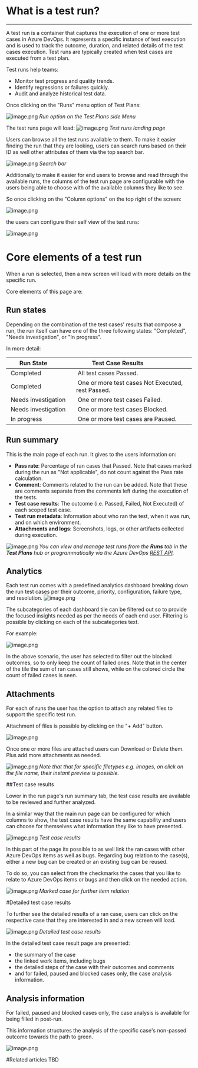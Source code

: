 
# What is a test run?
-------------------

A test run is a container that captures the execution of one or more test cases in Azure DevOps. It represents a specific instance of test execution and is used to track the outcome, duration, and related details of the test cases execution. Test runs are typically created when test cases are executed from a test plan.

Test runs help teams:
*   Monitor test progress and quality trends.
*   Identify regressions or failures quickly.
*   Audit and analyze historical test data.

Once clicking on the "Runs" menu option of Test Plans:

![image.png](/.attachments/image-aa7aa10b-8aca-4419-8778-5b22829660d2.png)
_Run option on the Test Plans side Menu_

The test runs page will load:
![image.png](/.attachments/image-c7032226-8289-4595-becc-cfdd2158ffdf.png)
_Test runs landing page_

Users can browse all the test runs available to them. To make it easier finding the run that they are looking, users can search runs based on their ID as well other attributes of them via the top search bar. 

![image.png](/.attachments/image-66ba8461-2fae-4f97-adfc-d73c20e13a17.png)
_Search bar_

Additionally to make it easier for end users to browse and read through the available runs, the columns of the test run page are configurable with the users being able to choose with of the available columns they like to see. 

So once clicking on the "Column options" on the top right of the screen:

![image.png](/.attachments/image-840c993f-fd51-4203-a56b-a0ab233fac27.png)

the users can configure their self view of the test runs:

![image.png](/.attachments/image-f932d9c6-c71e-4010-95e1-40d88634e61b.png)

# Core elements of a test run

When a run is selected, then a new screen will load with more details on the specific run. 

Core elements of this page are:

## Run states

Depending on the combination of the test cases' results that compose a run, the run itself can have one of the three following states: "Completed", "Needs investigation", or "In progress".

In more detail: 

| **Run State**         | **Test Case Results**                  | **Description**                                                                  |
|-----------------------|----------------------------------------|----------------------------------------------------------------------------------|
| Completed             | All test cases Passed.                  | The test run has finished, and all tests passed.                                |
| Completed             | One or more test cases Not Executed, rest Passed. | The run is marked complete, with some tests were skipped or not run.  |
| Needs investigation   | One or more test cases Failed.          | The test run has finished, and some tests failed.                               |
| Needs investigation   | One or more test cases Blocked.         | The test run has finished, and some tests are marked as blocked.                |
| In progress           | One or more test cases are Paused.      | The run is currently paused and can be resumed later.                           |


## Run summary
This is the main page of each run. It gives to the users information on: 
*   **Pass rate**: Percentage of ran cases that Passed. Note that cases marked during the run as "Not applicable", do not count against the Pass rate calculation. 
*   **Comment**: Comments related to the run can be added. Note that these are comments separate from the comments left during the execution of the tests.  
*   **Test case results**: The outcome (i.e. Passed, Failed, Not Executed) of each scoped test case.
*   **Test run metadata**: Information about who ran the test, when it was run, and on which environment.
*   **Attachments and logs**: Screenshots, logs, or other artifacts collected during execution.


![image.png](/.attachments/image-5e3489ea-0cc6-4360-9569-631c984387ac.png)
_You can view and manage test runs from the **Runs** tab in the **Test Plans** hub or programmatically via the Azure DevOps [REST API](https://learn.microsoft.com/en-us/rest/api/azure/devops/test/runs?view=azure-devops-rest-7.1)._


## Analytics

Each test run comes with a predefined analytics dashboard breaking down the run test cases per their outcome, priority, configuration, failure type, and resolution. 
![image.png](/.attachments/image-9cd3eb65-9326-4980-a00c-5560b2218e4f.png)

The subcategories of each dashboard tile can be filtered out so to provide the focused insights needed as per the needs of each end user. Filtering is possible by clicking on each of the subcategories text.

For example: 

![image.png](/.attachments/image-388400f5-58b2-4fae-bed2-34301c670c4e.png)

In the above scenario, the user has selected to filter out the blocked outcomes, so to only keep the count of failed ones. Note that in the center of the tile the sum of ran cases still shows, while on the colored circle the count of failed cases is seen.

## Attachments

For each of runs the user has the option to attach any related files to support the specific test run. 

Attachment of files is possible by clicking on the "+ Add" button. 

![image.png](/.attachments/image-4db8409f-3585-4e5d-9304-cb501ff32f4e.png)

Once one or more files are attached users can Download or Delete them. Plus add more attachments as needed. 


![image.png](/.attachments/image-904fcd1d-c586-4dca-ba3c-aad6eb6a26f4.png)
_Note that that for specific filetypes e.g. images, on click on the file name, their instant preview is possible._

##Test case results

Lower in the run page's run summary tab, the test case results are available to be reviewed and further analyzed. 

In a similar way that the main run page can be configured for which columns to show, the test case results have the same capability and users can choose for themselves what information they like to have presented. 

![image.png](/.attachments/image-43123007-6ea0-4578-82e7-521d1724e39f.png)
_Test case results_

In this part of the page its possible to as well link the ran cases with other Azure DevOps items as well as bugs. Regarding bug relation to the case(s), either a new bug can be created or an existing bug can be reused. 

To do so, you can select from the checkmarks the cases that you like to relate to Azure DevOps items or bugs and then click on the needed action. 

![image.png](/.attachments/image-65277583-db2f-47db-9cf5-0ea35d189228.png)
_Marked case for further item relation_


#Detailed test case results

To further see the detailed results of a ran case, users can click on the respective case that they are interested in and a new screen will load. 

![image.png](/.attachments/image-da871b99-5a07-4d23-919a-811c233b8466.png)
_Detailed test case results_

In the detailed test case result page are presented: 

- the summary of the case
- the linked work items, including bugs  
- the detailed steps of the case with their outcomes and comments 
- and for failed, paused and blocked cases only, the case analysis information. 

## Analysis information

For failed, paused and blocked cases only, the case analysis is available for being filled in post-run.

This information structures the analysis of the specific case's non-passed outcome towards the path to green. 

![image.png](/.attachments/image-5a1667b5-3ff8-42f1-b189-a30bb9273326.png)


#Related articles 
TBD
